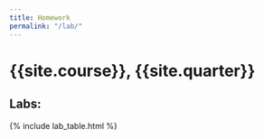 ```yaml
---
title: Homework
permalink: "/lab/"
---
```


# {{site.course}}, {{site.quarter}}

## Labs:
{% include lab_table.html %}
